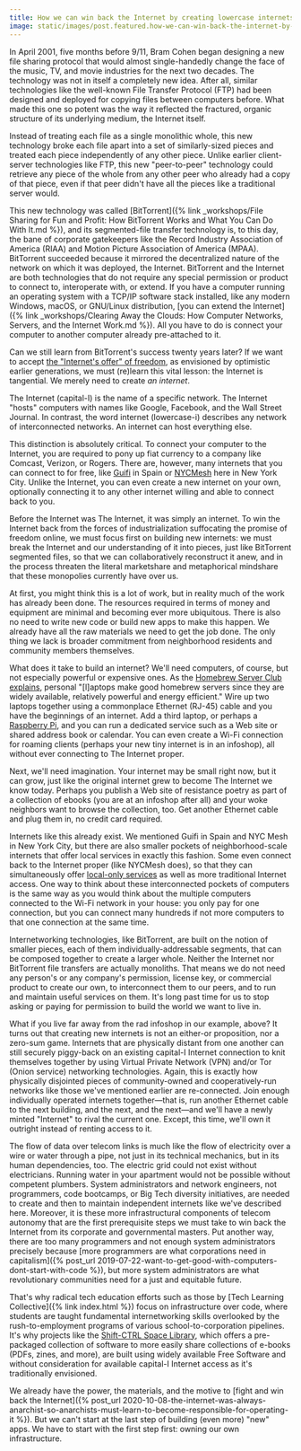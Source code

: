 ```yaml
---
title: How we can win back the Internet by creating lowercase internets
image: static/images/post.featured.how-we-can-win-back-the-internet-by-creating-lowercase-internets.png
---
```


In April 2001, five months before 9/11, Bram Cohen began designing a new file sharing protocol that would almost single-handedly change the face of the music, TV, and movie industries for the next two decades. The technology was not in itself a completely new idea. After all, similar technologies like the well-known File Transfer Protocol (FTP) had been designed and deployed for copying files between computers before. What made this one so potent was the way it reflected the fractured, organic structure of its underlying medium, the Internet itself.

Instead of treating each file as a single monolithic whole, this new technology broke each file apart into a set of similarly-sized pieces and treated each piece independently of any other piece. Unlike earlier client-server technologies like FTP, this new "peer-to-peer" technology could retrieve any piece of the whole from any other peer who already had a copy of that piece, even if that peer didn't have all the pieces like a traditional server would.

This new technology was called [BitTorrent]({% link _workshops/File Sharing for Fun and Profit: How BitTorrent Works and What You Can Do With It.md %}), and its segmented-file transfer technology is, to this day, the bane of corporate gatekeepers like the Record Industry Association of America (RIAA) and Motion Picture Association of America (MPAA). BitTorrent succeeded because it mirrored the decentralized nature of the network on which it was deployed, the Internet. BitTorrent and the Internet are both technologies that do not require any special permission or product to connect to, interoperate with, or extend. If you have a computer running an operating system with a TCP/IP software stack installed, like any modern Windows, macOS, or GNU/Linux distribution, [you can extend the Internet]({% link _workshops/Clearing Away the Clouds: How Computer Networks, Servers, and the Internet Work.md %}). All you have to do is connect your computer to another computer already pre-attached to it.

Can we still learn from BitTorrent's success twenty years later? If we want to accept [the "Internet's offer" of freedom](https://c4ss.org/content/53608), as envisioned by optimistic earlier generations, we must (re)learn this vital lesson: the Internet is tangential. We merely need to create *an internet*.

The Internet (capital-I) is the name of a specific network. The Internet "hosts" computers with names like Google, Facebook, and the Wall Street Journal. In contrast, the word internet (lowercase-i) describes any network of interconnected networks. An internet can host everything else.

This distinction is absolutely critical. To connect your computer to the Internet, you are required to pony up fiat currency to a company like Comcast, Verizon, or Rogers. There are, however, many internets that you can connect to for free, like [Guifi](https://guifi.net/) in Spain or [NYCMesh](https://nycmesh.net/) here in New York City. Unlike the Internet, you can even create a new internet on your own, optionally connecting it to any other internet willing and able to connect back to you.

Before the Internet was The Internet, it was simply an internet. To win the Internet back from the forces of industrialization suffocating the promise of freedom online, we must focus first on building new internets: we must break the Internet and our understanding of it into pieces, just like BitTorrent segmented files, so that we can collaboratively reconstruct it anew, and in the process threaten the literal marketshare and metaphorical mindshare that these monopolies currently have over us.

At first, you might think this is a lot of work, but in reality much of the work has already been done. The resources required in terms of money and equipment are minimal and becoming ever more ubiquitous. There is also no need to write new code or build new apps to make this happen. We already have all the raw materials we need to get the job done. The only thing we lack is broader commitment from neighborhood residents and community members themselves.

What does it take to build an internet? We'll need computers, of course, but not especially powerful or expensive ones. As the [Homebrew Server Club explains](https://homebrewserver.club/choosing-a-homebrew-server.html#benefits-and-disadvantages-of-laptops-as-servers), personal "[l]aptops make good homebrew servers since they are widely available, relatively powerful and energy efficient." Wire up two laptops together using a commonplace Ethernet (RJ-45) cable and you have the beginnings of an internet. Add a third laptop, or perhaps a [Raspberry Pi](https://raspberrypi.org/), and you can run a dedicated service such as a Web site or shared address book or calendar. You can even create a Wi-Fi connection for roaming clients (perhaps your new tiny internet is in an infoshop), all without ever connecting to The Internet proper.

Next, we'll need imagination. Your internet may be small right now, but it can grow, just like the original internet grew to become The Internet we know today. Perhaps you publish a Web site of resistance poetry as part of a collection of ebooks (you are at an infoshop after all) and your woke neighbors want to browse the collection, too. Get another Ethernet cable and plug them in, no credit card required.

Internets like this already exist. We mentioned Guifi in Spain and NYC Mesh in New York City, but there are also smaller pockets of neighborhood-scale internets that offer local services in exactly this fashion. Some even connect back to the Internet proper (like NYCMesh does), so that they can simultaneously offer [local-only services](https://nycmesh-docs.netlify.app/intra-mesh-services/) as well as more traditional Internet access. One way to think about these interconnected pockets of computers is the same way as you would think about the multiple computers connected to the Wi-Fi network in your house: you only pay for one connection, but you can connect many hundreds if not more computers to that one connection at the same time.

Internetworking technologies, like BitTorrent, are built on the notion of smaller pieces, each of them individually-addressable segments, that can be composed together to create a larger whole. Neither the Internet nor BitTorrent file transfers are actually monoliths. That means we do not need any person's or any company's permission, license key, or commercial product to create our own, to interconnect them to our peers, and to run and maintain useful services on them. It's long past time for us to stop asking or paying for permission to build the world we want to live in.

What if you live far away from the rad infoshop in our example, above? It turns out that creating new internets is not an either-or proposition, nor a zero-sum game. Internets that are physically distant from one another can still securely piggy-back on an existing capital-I Internet connection to knit themselves together by using Virtual Private Network (VPN) and/or Tor (Onion service) networking technologies. Again, this is exactly how physically disjointed pieces of community-owned and cooperatively-run networks like those we've mentioned earlier are re-connected. Join enough individually operated internets together—that is, run another Ethernet cable to the next building, and the next, and the next—and we'll have a newly minted "Internet" to rival the current one. Except, this time, we'll own it outright instead of renting access to it.

The flow of data over telecom links is much like the flow of electricity over a wire or water through a pipe, not just in its technical mechanics, but in its human dependencies, too. The electric grid could not exist without electricians. Running water in your apartment would not be possible without competent plumbers. System administrators and network engineers, not programmers, code bootcamps, or Big Tech diversity initiatives, are needed to create and then to maintain independent internets like we've described here. Moreover, it is these more infrastructural components of telecom autonomy that are the first prerequisite steps we must take to win back the Internet from its corporate and governmental masters. Put another way, there are too many programmers and not enough system administrators precisely because [more programmers are what corporations need in capitalism]({% post_url 2019-07-22-want-to-get-good-with-computers-dont-start-with-code %}), but more system administrators are what revolutionary communities need for a just and equitable future.

That's why radical tech education efforts such as those by [Tech Learning Collective]({% link index.html %}) focus on infrastructure over code, where students are taught fundamental internetworking skills overlooked by the rush-to-employment programs of various school-to-corporation pipelines. It's why projects like the [Shift-CTRL Space Library](https://github.com/shiftctrlspace/library), which offers a pre-packaged collection of software to more easily share collections of e-books (PDFs, zines, and more), are built using widely available Free Software and without consideration for available capital-I Internet access as it's traditionally envisioned.

We already have the power, the materials, and the motive to [fight and win back the Internet]({% post_url 2020-10-08-the-internet-was-always-anarchist-so-anarchists-must-learn-to-become-responsible-for-operating-it %}). But we can't start at the last step of building (even more) "new" apps. We have to start with the first step first: owning our own infrastructure.
